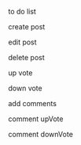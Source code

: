 to do list

create post

edit post

delete post

up vote

down vote

add comments

comment upVote

comment downVote
